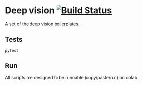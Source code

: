 # Deep vision [![Build Status](https://travis-ci.com/kqf/deep-vision.svg?branch=master)](https://travis-ci.com/kqf/deep-vision)
A set of the deep vision boilerplates.

## Tests
```bash
pytest
```

## Run
All scripts are designed to be runnable (copy/paste/run) on colab.
